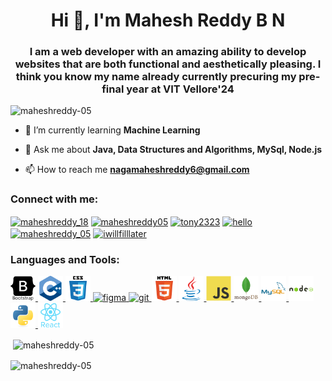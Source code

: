 <h1 align="center">Hi 👋, I'm Mahesh Reddy B N</h1>
<h3 align="center">I am a web developer with an amazing ability to develop websites that are both functional and aesthetically pleasing. I think you know my name already currently precuring my pre-final year at VIT Vellore'24</h3>

<p align="left"> <img src="https://komarev.com/ghpvc/?username=maheshreddy-05&label=Profile%20views&color=0e75b6&style=flat" alt="maheshreddy-05" /> </p>

<!-- <p align="left"> <a href="https://github.com/ryo-ma/github-profile-trophy"><img src="https://github-profile-trophy.vercel.app/?username=maheshreddy-05" alt="maheshreddy-05" /></a> </p> -->

- 🌱 I’m currently learning **Machine Learning**

- 💬 Ask me about **Java, Data Structures and Algorithms, MySql, Node.js**

- 📫 How to reach me **nagamaheshreddy6@gmail.com**

<h3 align="left">Connect with me:</h3>
<p align="left">
<a href="https://twitter.com/maheshreddy_18" target="blank"><img align="center" src="https://raw.githubusercontent.com/rahuldkjain/github-profile-readme-generator/master/src/images/icons/Social/twitter.svg" alt="maheshreddy_18" height="30" width="40" /></a>
<a href="https://linkedin.com/in/maheshreddy05" target="blank"><img align="center" src="https://raw.githubusercontent.com/rahuldkjain/github-profile-readme-generator/master/src/images/icons/Social/linked-in-alt.svg" alt="maheshreddy05" height="30" width="40" /></a>
<a href="https://www.codechef.com/users/tony2323" target="blank"><img align="center" src="https://cdn.jsdelivr.net/npm/simple-icons@3.1.0/icons/codechef.svg" alt="tony2323" height="30" width="40" /></a>
<a href="https://codeforces.com/profile/hello" target="blank"><img align="center" src="https://raw.githubusercontent.com/rahuldkjain/github-profile-readme-generator/master/src/images/icons/Social/codeforces.svg" alt="hello" height="30" width="40" /></a>
<a href="https://www.leetcode.com/maheshreddy_05" target="blank"><img align="center" src="https://raw.githubusercontent.com/rahuldkjain/github-profile-readme-generator/master/src/images/icons/Social/leet-code.svg" alt="maheshreddy_05" height="30" width="40" /></a>
<a href="https://auth.geeksforgeeks.org/user/iwillfilllater" target="blank"><img align="center" src="https://raw.githubusercontent.com/rahuldkjain/github-profile-readme-generator/master/src/images/icons/Social/geeks-for-geeks.svg" alt="iwillfilllater" height="30" width="40" /></a>
</p>

<h3 align="left">Languages and Tools:</h3>
<p align="left"> <a href="https://getbootstrap.com" target="_blank" rel="noreferrer"> <img src="https://raw.githubusercontent.com/devicons/devicon/master/icons/bootstrap/bootstrap-plain-wordmark.svg" alt="bootstrap" width="40" height="40"/> </a> <a href="https://www.w3schools.com/cpp/" target="_blank" rel="noreferrer"> <img src="https://raw.githubusercontent.com/devicons/devicon/master/icons/cplusplus/cplusplus-original.svg" alt="cplusplus" width="40" height="40"/> </a> <a href="https://www.w3schools.com/css/" target="_blank" rel="noreferrer"> <img src="https://raw.githubusercontent.com/devicons/devicon/master/icons/css3/css3-original-wordmark.svg" alt="css3" width="40" height="40"/> </a> <a href="https://www.figma.com/" target="_blank" rel="noreferrer"> <img src="https://www.vectorlogo.zone/logos/figma/figma-icon.svg" alt="figma" width="40" height="40"/> </a> <a href="https://git-scm.com/" target="_blank" rel="noreferrer"> <img src="https://www.vectorlogo.zone/logos/git-scm/git-scm-icon.svg" alt="git" width="40" height="40"/> </a> <a href="https://www.w3.org/html/" target="_blank" rel="noreferrer"> <img src="https://raw.githubusercontent.com/devicons/devicon/master/icons/html5/html5-original-wordmark.svg" alt="html5" width="40" height="40"/> </a> <a href="https://www.java.com" target="_blank" rel="noreferrer"> <img src="https://raw.githubusercontent.com/devicons/devicon/master/icons/java/java-original.svg" alt="java" width="40" height="40"/> </a> <a href="https://developer.mozilla.org/en-US/docs/Web/JavaScript" target="_blank" rel="noreferrer"> <img src="https://raw.githubusercontent.com/devicons/devicon/master/icons/javascript/javascript-original.svg" alt="javascript" width="40" height="40"/> </a> <a href="https://www.mongodb.com/" target="_blank" rel="noreferrer"> <img src="https://raw.githubusercontent.com/devicons/devicon/master/icons/mongodb/mongodb-original-wordmark.svg" alt="mongodb" width="40" height="40"/> </a> <a href="https://www.mysql.com/" target="_blank" rel="noreferrer"> <img src="https://raw.githubusercontent.com/devicons/devicon/master/icons/mysql/mysql-original-wordmark.svg" alt="mysql" width="40" height="40"/> </a> <a href="https://nodejs.org" target="_blank" rel="noreferrer"> <img src="https://raw.githubusercontent.com/devicons/devicon/master/icons/nodejs/nodejs-original-wordmark.svg" alt="nodejs" width="40" height="40"/> </a> <a href="https://www.python.org" target="_blank" rel="noreferrer"> <img src="https://raw.githubusercontent.com/devicons/devicon/master/icons/python/python-original.svg" alt="python" width="40" height="40"/> </a> <a href="https://reactjs.org/" target="_blank" rel="noreferrer"> <img src="https://raw.githubusercontent.com/devicons/devicon/master/icons/react/react-original-wordmark.svg" alt="react" width="40" height="40"/> </a> </p>

<!-- <p><img align="left" src="https://github-readme-stats.vercel.app/api/top-langs?username=maheshreddy-05&show_icons=true&locale=en&layout=compact" alt="maheshreddy-05" /></p> -->

<p>&nbsp;<img align="center" src="https://github-readme-stats.vercel.app/api?username=maheshreddy-05&show_icons=true&locale=en" alt="maheshreddy-05" /></p>

<p><img align="center" src="https://github-readme-streak-stats.herokuapp.com/?user=maheshreddy-05&" alt="maheshreddy-05" /></p>
